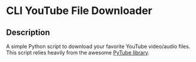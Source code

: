 # CLI YouTube File Downloader

## Description
A simple Python script to download your favorite YouTube video/audio files. This script relies heavily from the awesome [PyTube library](https://pytube.io/en/latest/index.html).